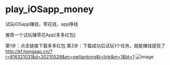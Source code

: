 # play_iOSapp_money
试玩iOSapp赚钱，零花钱，app挣钱

推荐一个试玩赚零花App[多多红包]

第1步：点击链接下载多多红包
第2步：下载成功后试玩1个任务，就能赚钱提现了
http://kf.hongaao.cn/?r=816321031&d=20210528&en=peiliantong&t=link&m=1&bt=1
![image](https://user-images.githubusercontent.com/19482510/119959901-fe94c000-bfd6-11eb-8e0c-2396b18d8108.png)
